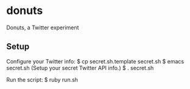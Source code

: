 donuts
======
Donuts, a Twitter experiment

Setup
-----
Configure your Twitter info:
$ cp secret.sh.template secret.sh
$ emacs secret.sh
(Setup your secret Twitter API info.)
$ . secret.sh

Run the script:
$ ruby run.sh

